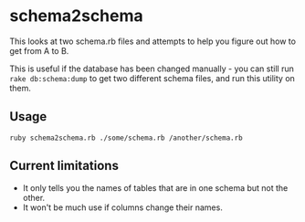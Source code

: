 schema2schema
=============

This looks at two schema.rb files and attempts to help you figure out
how to get from A to B.

This is useful if the database has been changed manually - you can
still run `rake db:schema:dump` to get two different schema files, and
run this utility on them.

Usage
-----

    ruby schema2schema.rb ./some/schema.rb /another/schema.rb

Current limitations
-------------------

* It only tells you the names of tables that are in one schema but not
  the other.
* It won't be much use if columns change their names.